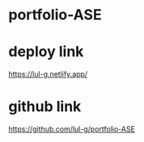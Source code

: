 # portfolio-ASE

# deploy link
https://lul-g.netlify.app/
# github link
https://github.com/lul-g/portfolio-ASE